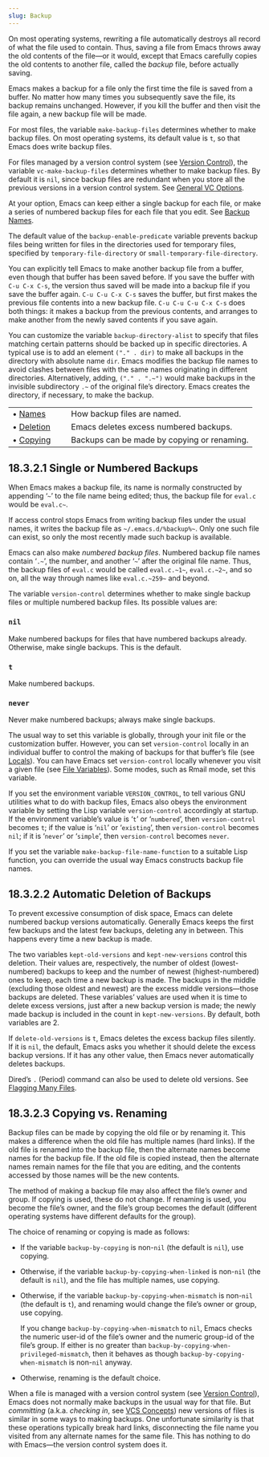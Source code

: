 ```yaml
---
slug: Backup
---
```


On most operating systems, rewriting a file automatically destroys all record of what the file used to contain. Thus, saving a file from Emacs throws away the old contents of the file—or it would, except that Emacs carefully copies the old contents to another file, called the *backup* file, before actually saving.

Emacs makes a backup for a file only the first time the file is saved from a buffer. No matter how many times you subsequently save the file, its backup remains unchanged. However, if you kill the buffer and then visit the file again, a new backup file will be made.

For most files, the variable `make-backup-files` determines whether to make backup files. On most operating systems, its default value is `t`, so that Emacs does write backup files.

For files managed by a version control system (see [Version Control](Version-Control)), the variable `vc-make-backup-files` determines whether to make backup files. By default it is `nil`, since backup files are redundant when you store all the previous versions in a version control system. See [General VC Options](General-VC-Options).

At your option, Emacs can keep either a single backup for each file, or make a series of numbered backup files for each file that you edit. See [Backup Names](Backup-Names).

The default value of the `backup-enable-predicate` variable prevents backup files being written for files in the directories used for temporary files, specified by `temporary-file-directory` or `small-temporary-file-directory`.

You can explicitly tell Emacs to make another backup file from a buffer, even though that buffer has been saved before. If you save the buffer with `C-u C-x C-s`, the version thus saved will be made into a backup file if you save the buffer again. `C-u C-u C-x C-s` saves the buffer, but first makes the previous file contents into a new backup file. `C-u C-u C-u C-x C-s` does both things: it makes a backup from the previous contents, and arranges to make another from the newly saved contents if you save again.

You can customize the variable `backup-directory-alist` to specify that files matching certain patterns should be backed up in specific directories. A typical use is to add an element `("." . dir)` to make all backups in the directory with absolute name `dir`. Emacs modifies the backup file names to avoid clashes between files with the same names originating in different directories. Alternatively, adding, `("." . ".~")` would make backups in the invisible subdirectory `.~` of the original file’s directory. Emacs creates the directory, if necessary, to make the backup.

|                               |    |                                             |
| :---------------------------- | -- | :------------------------------------------ |
| • [Names](Backup-Names)       |    | How backup files are named.                 |
| • [Deletion](Backup-Deletion) |    | Emacs deletes excess numbered backups.      |
| • [Copying](Backup-Copying)   |    | Backups can be made by copying or renaming. |
## 18.3.2.1 Single or Numbered Backups

When Emacs makes a backup file, its name is normally constructed by appending ‘`~`’ to the file name being edited; thus, the backup file for `eval.c` would be `eval.c~`.

If access control stops Emacs from writing backup files under the usual names, it writes the backup file as `~/.emacs.d/%backup%~`. Only one such file can exist, so only the most recently made such backup is available.

Emacs can also make *numbered backup files*. Numbered backup file names contain ‘`.~`’, the number, and another ‘`~`’ after the original file name. Thus, the backup files of `eval.c` would be called `eval.c.~1~`, `eval.c.~2~`, and so on, all the way through names like `eval.c.~259~` and beyond.

The variable `version-control` determines whether to make single backup files or multiple numbered backup files. Its possible values are:

### `nil`

Make numbered backups for files that have numbered backups already. Otherwise, make single backups. This is the default.

### `t`

Make numbered backups.

### `never`

Never make numbered backups; always make single backups.

The usual way to set this variable is globally, through your init file or the customization buffer. However, you can set `version-control` locally in an individual buffer to control the making of backups for that buffer’s file (see [Locals](Locals)). You can have Emacs set `version-control` locally whenever you visit a given file (see [File Variables](File-Variables)). Some modes, such as Rmail mode, set this variable.

If you set the environment variable `VERSION_CONTROL`, to tell various GNU utilities what to do with backup files, Emacs also obeys the environment variable by setting the Lisp variable `version-control` accordingly at startup. If the environment variable’s value is ‘`t`’ or ‘`numbered`’, then `version-control` becomes `t`; if the value is ‘`nil`’ or ‘`existing`’, then `version-control` becomes `nil`; if it is ‘`never`’ or ‘`simple`’, then `version-control` becomes `never`.

If you set the variable `make-backup-file-name-function` to a suitable Lisp function, you can override the usual way Emacs constructs backup file names.
## 18.3.2.2 Automatic Deletion of Backups

To prevent excessive consumption of disk space, Emacs can delete numbered backup versions automatically. Generally Emacs keeps the first few backups and the latest few backups, deleting any in between. This happens every time a new backup is made.

The two variables `kept-old-versions` and `kept-new-versions` control this deletion. Their values are, respectively, the number of oldest (lowest-numbered) backups to keep and the number of newest (highest-numbered) ones to keep, each time a new backup is made. The backups in the middle (excluding those oldest and newest) are the excess middle versions—those backups are deleted. These variables’ values are used when it is time to delete excess versions, just after a new backup version is made; the newly made backup is included in the count in `kept-new-versions`. By default, both variables are 2.

If `delete-old-versions` is `t`, Emacs deletes the excess backup files silently. If it is `nil`, the default, Emacs asks you whether it should delete the excess backup versions. If it has any other value, then Emacs never automatically deletes backups.

Dired’s `.` (Period) command can also be used to delete old versions. See [Flagging Many Files](Flagging-Many-Files).
## 18.3.2.3 Copying vs. Renaming

Backup files can be made by copying the old file or by renaming it. This makes a difference when the old file has multiple names (hard links). If the old file is renamed into the backup file, then the alternate names become names for the backup file. If the old file is copied instead, then the alternate names remain names for the file that you are editing, and the contents accessed by those names will be the new contents.

The method of making a backup file may also affect the file’s owner and group. If copying is used, these do not change. If renaming is used, you become the file’s owner, and the file’s group becomes the default (different operating systems have different defaults for the group).

The choice of renaming or copying is made as follows:

*   If the variable `backup-by-copying` is non-`nil` (the default is `nil`), use copying.

*   Otherwise, if the variable `backup-by-copying-when-linked` is non-`nil` (the default is `nil`), and the file has multiple names, use copying.

*   Otherwise, if the variable `backup-by-copying-when-mismatch` is non-`nil` (the default is `t`), and renaming would change the file’s owner or group, use copying.

    If you change `backup-by-copying-when-mismatch` to `nil`, Emacs checks the numeric user-id of the file’s owner and the numeric group-id of the file’s group. If either is no greater than `backup-by-copying-when-privileged-mismatch`, then it behaves as though `backup-by-copying-when-mismatch` is non-`nil` anyway.

*   Otherwise, renaming is the default choice.

When a file is managed with a version control system (see [Version Control](Version-Control)), Emacs does not normally make backups in the usual way for that file. But *committing* (a.k.a. *checking in*, see [VCS Concepts](VCS-Concepts)) new versions of files is similar in some ways to making backups. One unfortunate similarity is that these operations typically break hard links, disconnecting the file name you visited from any alternate names for the same file. This has nothing to do with Emacs—the version control system does it.
